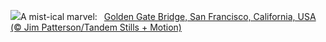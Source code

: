 ![](https://www.bing.com/th?id=OHR.GoldenGateLight_EN-GB6303595201_UHD.jpg&w=1000)A mist-ical marvel:&nbsp;&ensp;[Golden Gate Bridge, San Francisco, California, USA (© Jim Patterson/Tandem Stills + Motion)](https://www.bing.com/th?id=OHR.GoldenGateLight_EN-GB6303595201_UHD.jpg)
<br><br/>
